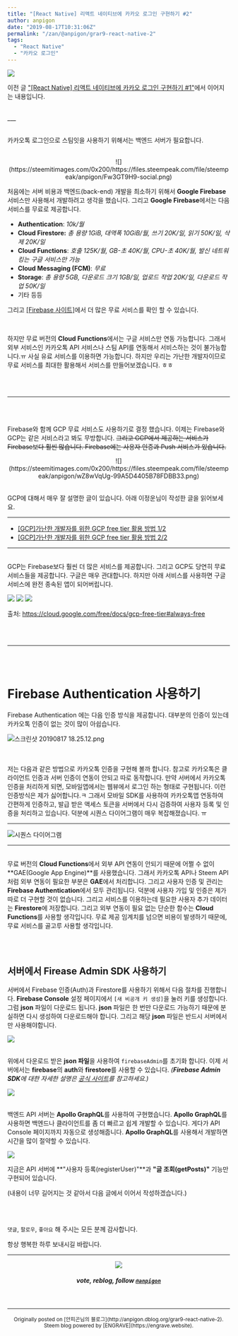 ```yaml
---
title: "[React Native] 리액트 네이티브에 카카오 로그인 구현하기 #2"
author: anpigon
date: "2019-08-17T10:31:06Z"
permalink: "/zan/@anpigon/grar9-react-native-2"
tags:
  - "React Native"
  - "카카오 로그인"
---
```

![](https://files.steempeak.com/file/steempeak/anpigon/zRw9wME7-E1848CE185A6E18486E185A9E186A820E1848EE185AEE18480E185A1.png)

이전 글 ["[React Native] 리액트 네이티브에 카카오 로그인 구현하기 #1"](/zzan/@anpigon/6np73q-react-native)에서 이어지는 내용입니다.

<br>
___

<br>카카오톡 로그인으로 스팀잇을 사용하기 위해서는 백엔드 서버가 필요합니다. 

<br>

<center>![](https://steemitimages.com/0x200/https://files.steempeak.com/file/steempeak/anpigon/Fw3GT9H9-social.png)</center>

처음에는 서버 비용과 백엔드(back-end) 개발을 최소하기 위해서 **Google Firebase** 서비스만 사용해서 개발하려고 생각을 했습니다. 그리고 **Google Firebase**에서는 다음 서비스를 무료로 제공합니다. 

* **Authentication**: *10k/월*
* **Cloud Firestore:** *총 용량 1GiB, 대역폭 10GiB/월, 쓰기 20K/일, 읽기 50K/일, 삭제 20K/일*
* **Cloud Functions**: *호출 125K/월, GB-초 40K/월, CPU-초 40K/월, 발신 네트워킹는 구글 서비스만 가능*
* **Cloud Messaging (FCM)**: *무료*
* **Storage**: *총 용량 5GB, 다운로드 크기 1GB/일, 업로드 작업 20K/일, 다운로드 작업 50K/일*
* 기타 등등

그리고 [\[Firebase 사이트\]](https://firebase.google.com/pricing/)에서 더 많은 무료 서비스를 확인 할 수 있습니다.

<br>

하지만  무료 버전의 **Cloud Functions**에서는 구글 서비스만 연동 가능합니다. 그래서 외부 서비스인 카카오톡 API 서비스나 스팀 API를 연동해서 서비스하는 것이 불가능합니다.ㅠ 사실 유료 서비스를 이용하면 가능합니다. 하지만 우리는 가난한 개발자이므로 무료 서비스를 최대한 활용해서 서비스를 만들어보겠습니다. ㅎㅎ

<br>
<br>

***

<br>
<br>

Firebase와 함께 GCP 무료 서비스도 사용하기로 결정 했습니다. 이제는 Firebase와  GCP는 같은 서비스라고 봐도 무방합니다.  ~~그리고 GCP에서 제공하는 서비스가 Firebase보다 훨씬 많습니다. Firebase에는 사용자 인증과 Push 서비스가 있습니다.~~

<center>![](https://steemitimages.com/0x200/https://files.steempeak.com/file/steempeak/anpigon/wZ8wVqUg-99A5D4405B78FDBB33.png)</center>
<br>

GCP에 대해서 매우 잘 설명한 글이 있습니다. 아래 이정운님이 작성한 글을 읽어보세요.
***
* [\[GCP\]가난한 개발자를 위한 GCP free tier 활용 방법 1/2](https://medium.com/@jwlee98/gcp-％EA％B0％80％EB％82％9C％ED％95％9C-％EA％B0％9C％EB％B0％9C％EC％9E％90％EB％A5％BC-％EC％9C％84％ED％95％9C-gcp-free-tier-％ED％99％9C％EC％9A％A9-％EB％B0％A9％EB％B2％95-1-2-3022348e1103)
* [[GCP]가난한 개발자를 위한 GCP free tier 활용 방법 2/2](https://medium.com/@jwlee98/gcp-％EA％B0％80％EB％82％9C％ED％95％9C-％EA％B0％9C％EB％B0％9C％EC％9E％90％EB％A5％BC-％EC％9C％84％ED％95％9C-gcp-free-tier-％ED％99％9C％EC％9A％A9-％EB％B0％A9％EB％B2％95-2-2-50bdc290ea0d)
***

<br>GCP는 Firebase보다 훨씬 더 많은 서비스를 제공합니다. 그리고 GCP도 당연히 무료 서비스들을 제공합니다. 구글은 매우 관대합니다. 하지만 아래 서비스를 사용하면 구글 서비스에 완전 종속된 앱이 되어버립니다.

![](https://files.steempeak.com/file/steempeak/anpigon/SfgFlKcG-E18489E185B3E1848FE185B3E18485E185B5E186ABE18489E185A3E186BA202019-08-172017.45.07.png)
![](https://files.steempeak.com/file/steempeak/anpigon/RRowUaxF-E18489E185B3E1848FE185B3E18485E185B5E186ABE18489E185A3E186BA202019-08-172017.48.04.png)
![](https://files.steempeak.com/file/steempeak/anpigon/4d3wY7xx-E18489E185B3E1848FE185B3E18485E185B5E186ABE18489E185A3E186BA202019-08-172017.46.28.png)

출처: https://cloud.google.com/free/docs/gcp-free-tier#always-free

<br><br>

***

<br><br>

# Firebase Authentication 사용하기

Firebase Authentication 에는 다음 인증 방식을 제공합니다. 대부분의 인증이 있는데 카카오톡 인증이 없는 것이 많이 아쉽습니다.

![스크린샷 20190817 18.25.12.png](https://files.steempeak.com/file/steempeak/anpigon/HnaNqIiq-E18489E185B3E1848FE185B3E18485E185B5E186ABE18489E185A3E186BA202019-08-172018.25.12.png)

<br><br>저는 다음과 같은 방법으로 카카오톡 인증을 구현해 볼까 합니다. 참고로 카카오톡은 클라이언트 인증과 서버 인증이 연동이 안되고 따로 동작합니다. 만약 서버에서 카카오톡 인증을 처리하게 되면, 모바일앱에서는 웹뷰에서 로그인 하는 형태로 구현됩니다. 이런 인증방식은 제가 싫어합니다.ㅋ 그래서 모바일 SDK를 사용하여 카카오톡앱 연동하여 간편하게 인증하고, 발급 받은 액세스 토큰을 서버에서 다시 검증하여 사용자 등록 및 인증을 처리하고 있습니다. 덕분에 시퀀스 다이어그램이 매우 복잡해졌습니다. ㅠ

___
![시퀀스 다이어그램](https://files.steempeak.com/file/steempeak/anpigon/p1oHZKBo-KakaoTalk20Login.png)
___

<br>무료 버전의 **Cloud Functions**에서 외부 API 연동이 안되기 때문에 어쩔 수 없이 **GAE(Google App Engine)**를 사용했습니다. 그래서 카카오톡 API나 Steem API 처럼 외부 연동이 필요한 부분은 **GAE**에서 처리합니다. 그리고 사용자 인증 및 관리는 **Firebase Authentication**에서 모두 관리됩니다. 덕분에 사용자 가입 및 인증은 제가 따로 더 구현할 것이 없습니다. 그리고 서비스를 이용하는데 필요한 사용자 추가 데이터는 **Firestore**에 저장합니다. 그리고 외부 연동이 필요 없는 단순한 함수는 **Cloud Functions**를 사용할 생각입니다. 무료 제공 임계치를 넘으면 비용이 발생하기 때문에, 무료 서비스를 골고루 사용할 생각입니다. 

<br>
<br>

## 서버에서 Firease Admin SDK 사용하기

서버에서 Firebase 인증(Auth)과 Firestore를 사용하기 위해서 다음 절차를 진행합니다. **Firebase Console** 설정 페이지에서 `[새 비공개 키 생성]`을 눌러 키를 생성합니다. 그럼 **json** 파일이 다운로드 됩니다. **json** 파일은 한 번만 다운로드 가능하기 때문에 분실하면 다시 생성하여 다운로드해야 합니다. 그리고 해당 **json** 파일은 반드시 서버에서만 사용해야합니다.

![](https://files.steempeak.com/file/steempeak/anpigon/45mVqBMg-E18489E185B3E1848FE185B3E18485E185B5E186ABE18489E185A3E186BA202019-08-172018.53.50.png)

<br>위에서 다운로드 받은 **json 파일**을 사용하여 `firebaseAdmin`를 초기화 합니다. 이제 서버에서는 **firebase**의 **auth**와 **firestore**를 사용할 수 있습니다. *(**Firebase Admin SDK**에 대한 자세한 설명은 [공식 사이트](https://firebase.google.com/docs/admin/setup?authuser=0)를 참고하세요.)*

![](https://files.steempeak.com/file/steempeak/anpigon/Kyd2OPsa-code.png)



<br>백엔드 API 서버는 **Apollo GraphQL**를 사용하여 구현했습니다. **Apollo GraphQL**를 사용하면 백엔드나 클라이언트를 좀 더 빠르고 쉽게 개발할 수 있습니다. 게다가 API Console 페이지까지 자동으로 생성해줍니다. **Apollo GraphQL**를 사용해서 개발하면 시간을 많이 절약할 수 있습니다.

![](https://files.steempeak.com/file/steempeak/anpigon/bJOVKhw6-E18489E185B3E1848FE185B3E18485E185B5E186ABE18489E185A3E186BA202019-08-172019.03.39.png)

지금은 API 서버에 **"사용자 등록(registerUser)"**과 **"글 조회(getPosts)"** 기능만 구현되어 있습니다. 

(내용이 너무 길어지는 것 같아서 다음 글에서 이어서 작성하겠습니다.)

<br>
<br>

 `댓글`, `팔로우`, `좋아요` 해 주시는 모든 분께 감사합니다.

항상 행복한 하루 보내시길 바랍니다.

***

<center><img src='https://steemitimages.com/400x0/https://cdn.steemitimages.com/DQmQmWhMN6zNrLmKJRKhvSScEgWZmpb8zCeE2Gray1krbv6/BC054B6E-6F73-46D0-88E4-C88EB8167037.jpeg'><h5>vote, reblog, follow <code><a href='https://steemit.com/@anpigon'>@anpigon</a></code></h5></center>

<br>


***
<center><sup>Originally posted on [안피곤님의 블로그](http://anpigon.dblog.org/grar9-react-native-2). Steem blog powered by [ENGRAVE](https://engrave.website).</sup></center>